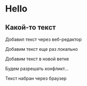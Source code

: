 # Hello

## Какой-то текст

Добавил текст через веб-редактор

Добавим текст еще раз локально

Добавим текст в новой ветке

Будем разрешать конфликт...

Текст набран через браузер
